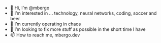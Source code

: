 - 👋 Hi, I’m @mbergo
- 👀 I’m interested in ... technology, neural networks, coding, soccer and beer
- 🌱 I’m currently operating in chaos
- 💞️ I’m looking to fix more stuff as possible in the short time I have
- 📫 How to reach me, mbergo.dev

<!---
mbergo/mbergo is a ✨ special ✨ repository because its `README.md` (this file) appears on your GitHub profile.
You can click the Preview link to take a look at your changes.
--->
